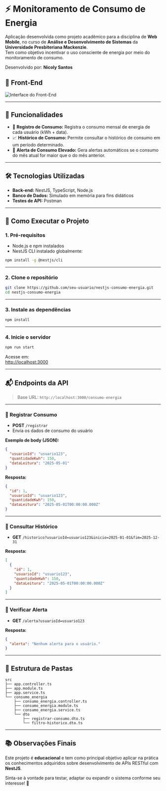 # ⚡ Monitoramento de Consumo de Energia

Aplicação desenvolvida como projeto acadêmico para a disciplina de **Web Mobile**, no curso de **Análise e Desenvolvimento de Sistemas** da **Universidade Presbiteriana Mackenzie**.  
Tem como objetivo incentivar o uso consciente de energia por meio do monitoramento de consumo.

Desenvolvido por: **Nicoly Santos**

## 📱 Front-End 
![Interface do Front-End](https://drive.google.com/uc?export=view&id=15KkOfCSwrMwNkqxu0II4iRPRraqUKe7U)

---

## 🌟 Funcionalidades

- 🔌 **Registro de Consumo:** Registra o consumo mensal de energia de cada usuário (kWh + data).
- 📈 **Histórico de Consumo:** Permite consultar o histórico de consumo em um período determinado.
- 🚨 **Alerta de Consumo Elevado:** Gera alertas automáticos se o consumo do mês atual for maior que o do mês anterior.

---

## 🛠️ Tecnologias Utilizadas

- **Back-end:** NestJS, TypeScript, Node.js
- **Banco de Dados:** Simulado em memória para fins didáticos
- **Testes de API:** Postman

---

## 🚀 Como Executar o Projeto

### 1. Pré-requisitos

- Node.js e npm instalados
- NestJS CLI instalado globalmente:
```bash
npm install -g @nestjs/cli
```

---

### 2. Clone o repositório

```bash
git clone https://github.com/seu-usuario/nestjs-consumo-energia.git
cd nestjs-consumo-energia
```

---

### 3. Instale as dependências

```bash
npm install
```

---

### 4. Inicie o servidor

```bash
npm run start
```

Acesse em:  
[http://localhost:3000](http://localhost:3000)

---

## 📬 Endpoints da API

> Base URL: `http://localhost:3000/consumo-energia`

---

### 🔸 Registrar Consumo

- **POST** `/registrar`
- Envia os dados de consumo do usuário

**Exemplo de body (JSON):**
```json
{
  "usuarioId": "usuario123",
  "quantidadeKwh": 150,
  "dataLeitura": "2025-05-01"
}
```

**Resposta:**
```json
{
  "id": 1,
  "usuarioId": "usuario123",
  "quantidadeKwh": 150,
  "dataLeitura": "2025-05-01T00:00:00.000Z"
}
```

---

### 🔸 Consultar Histórico

- **GET** `/historico?usuarioId=usuario123&inicio=2025-01-01&fim=2025-12-31`

**Resposta:**
```json
[
  {
    "id": 1,
    "usuarioId": "usuario123",
    "quantidadeKwh": 150,
    "dataLeitura": "2025-05-01T00:00:00.000Z"
  }
]
```

---

### 🔸 Verificar Alerta

- **GET** `/alerta?usuarioId=usuario123`

**Resposta:**
```json
{
  "alerta": "Nenhum alerta para o usuário."
}
```

---

## 📁 Estrutura de Pastas

```
src
├── app.controller.ts
├── app.module.ts
├── app.service.ts
└── consumo_energia
    ├── consumo_energia.controller.ts
    ├── consumo_energia.module.ts
    ├── consumo_energia.service.ts
    └── dto
        ├── registrar-consumo.dto.ts
        └── filtro-historico.dto.ts
```

---

## 📚 Observações Finais

Este projeto é **educacional** e tem como principal objetivo aplicar na prática os conhecimentos adquiridos sobre desenvolvimento de APIs RESTful com **NestJS**.

Sinta-se à vontade para testar, adaptar ou expandir o sistema conforme seu interesse! 🚀
